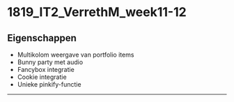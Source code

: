 # 1819_IT2_VerrethM_week11-12

## Eigenschappen
- Multikolom weergave van portfolio items
- Bunny party met audio
- Fancybox integratie
- Cookie integratie
- Unieke pinkify-functie

-------

